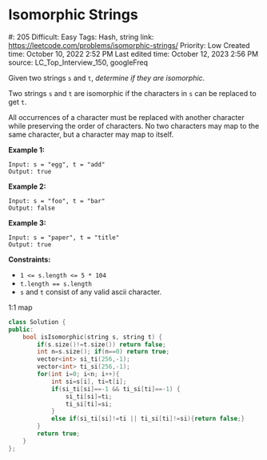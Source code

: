 # Isomorphic Strings

#: 205
Difficult: Easy
Tags: Hash, string
link: https://leetcode.com/problems/isomorphic-strings/
Priority: Low
Created time: October 10, 2022 2:52 PM
Last edited time: October 12, 2023 2:56 PM
source: LC_Top_Interview_150, googleFreq

Given two strings `s` and `t`, *determine if they are isomorphic*.

Two strings `s` and `t` are isomorphic if the characters in `s` can be replaced to get `t`.

All occurrences of a character must be replaced with another character while preserving the order of characters. No two characters may map to the same character, but a character may map to itself.

**Example 1:**

```
Input: s = "egg", t = "add"
Output: true

```

**Example 2:**

```
Input: s = "foo", t = "bar"
Output: false

```

**Example 3:**

```
Input: s = "paper", t = "title"
Output: true

```

**Constraints:**

- `1 <= s.length <= 5 * 104`
- `t.length == s.length`
- `s` and `t` consist of any valid ascii character.

1:1 map

```cpp
class Solution {
public:
    bool isIsomorphic(string s, string t) {
        if(s.size()!=t.size()) return false;
        int n=s.size(); if(n==0) return true;
        vector<int> si_ti(256,-1);
        vector<int> ti_si(256,-1);
        for(int i=0; i<n; i++){
            int si=s[i], ti=t[i];
            if(si_ti[si]==-1 && ti_si[ti]==-1) {
                si_ti[si]=ti;
                ti_si[ti]=si;
            }
            else if(si_ti[si]!=ti || ti_si[ti]!=si){return false;}
        }
        return true;
    }
};
```